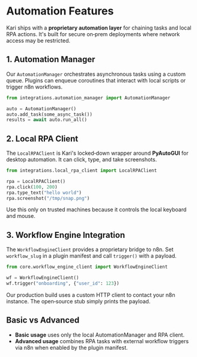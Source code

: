 # Automation Features

Kari ships with a **proprietary automation layer** for chaining tasks and local RPA actions. It's built for secure on‑prem deployments where network access may be restricted.

## 1. Automation Manager

Our `AutomationManager` orchestrates asynchronous tasks using a custom queue. Plugins can enqueue coroutines that interact with local scripts or trigger n8n workflows.

```python
from integrations.automation_manager import AutomationManager

auto = AutomationManager()
auto.add_task(some_async_task())
results = await auto.run_all()
```

## 2. Local RPA Client

The `LocalRPAClient` is Kari's locked‑down wrapper around **PyAutoGUI** for desktop automation. It can click, type, and take screenshots.

```python
from integrations.local_rpa_client import LocalRPAClient

rpa = LocalRPAClient()
rpa.click(100, 200)
rpa.type_text("hello world")
rpa.screenshot("/tmp/snap.png")
```

Use this only on trusted machines because it controls the local keyboard and mouse.

## 3. Workflow Engine Integration

The `WorkflowEngineClient` provides a proprietary bridge to n8n. Set `workflow_slug` in a plugin manifest and call `trigger()` with a payload.

```python
from core.workflow_engine_client import WorkflowEngineClient

wf = WorkflowEngineClient()
wf.trigger("onboarding", {"user_id": 123})
```

Our production build uses a custom HTTP client to contact your n8n instance. The open‑source stub simply prints the payload.

## Basic vs Advanced

- **Basic usage** uses only the local AutomationManager and RPA client.
- **Advanced usage** combines RPA tasks with external workflow triggers via n8n when enabled by the plugin manifest.

